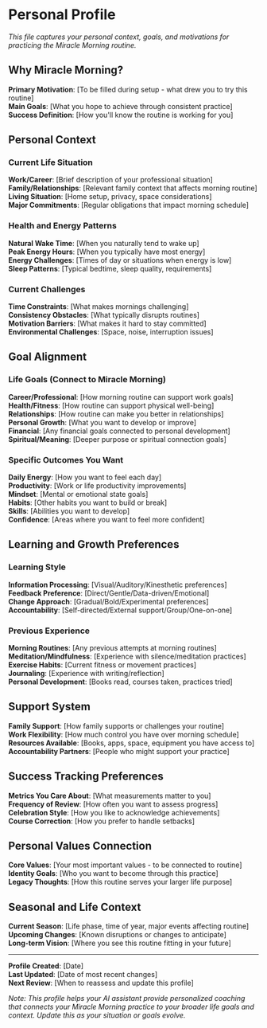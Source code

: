 # Personal Profile

*This file captures your personal context, goals, and motivations for practicing the Miracle Morning routine.*

## Why Miracle Morning?
**Primary Motivation**: [To be filled during setup - what drew you to try this routine]  
**Main Goals**: [What you hope to achieve through consistent practice]  
**Success Definition**: [How you'll know the routine is working for you]  

## Personal Context

### Current Life Situation
**Work/Career**: [Brief description of your professional situation]  
**Family/Relationships**: [Relevant family context that affects morning routine]  
**Living Situation**: [Home setup, privacy, space considerations]  
**Major Commitments**: [Regular obligations that impact morning schedule]  

### Health and Energy Patterns
**Natural Wake Time**: [When you naturally tend to wake up]  
**Peak Energy Hours**: [When you typically have most energy]  
**Energy Challenges**: [Times of day or situations when energy is low]  
**Sleep Patterns**: [Typical bedtime, sleep quality, requirements]  

### Current Challenges
**Time Constraints**: [What makes mornings challenging]  
**Consistency Obstacles**: [What typically disrupts routines]  
**Motivation Barriers**: [What makes it hard to stay committed]  
**Environmental Challenges**: [Space, noise, interruption issues]  

## Goal Alignment

### Life Goals (Connect to Miracle Morning)
**Career/Professional**: [How morning routine can support work goals]  
**Health/Fitness**: [How routine can support physical well-being]  
**Relationships**: [How routine can make you better in relationships]  
**Personal Growth**: [What you want to develop or improve]  
**Financial**: [Any financial goals connected to personal development]  
**Spiritual/Meaning**: [Deeper purpose or spiritual connection goals]  

### Specific Outcomes You Want
**Daily Energy**: [How you want to feel each day]  
**Productivity**: [Work or life productivity improvements]  
**Mindset**: [Mental or emotional state goals]  
**Habits**: [Other habits you want to build or break]  
**Skills**: [Abilities you want to develop]  
**Confidence**: [Areas where you want to feel more confident]  

## Learning and Growth Preferences

### Learning Style
**Information Processing**: [Visual/Auditory/Kinesthetic preferences]  
**Feedback Preference**: [Direct/Gentle/Data-driven/Emotional]  
**Change Approach**: [Gradual/Bold/Experimental preferences]  
**Accountability**: [Self-directed/External support/Group/One-on-one]  

### Previous Experience
**Morning Routines**: [Any previous attempts at morning routines]  
**Meditation/Mindfulness**: [Experience with silence/meditation practices]  
**Exercise Habits**: [Current fitness or movement practices]  
**Journaling**: [Experience with writing/reflection]  
**Personal Development**: [Books read, courses taken, practices tried]  

## Support System
**Family Support**: [How family supports or challenges your routine]  
**Work Flexibility**: [How much control you have over morning schedule]  
**Resources Available**: [Books, apps, space, equipment you have access to]  
**Accountability Partners**: [People who might support your practice]  

## Success Tracking Preferences
**Metrics You Care About**: [What measurements matter to you]  
**Frequency of Review**: [How often you want to assess progress]  
**Celebration Style**: [How you like to acknowledge achievements]  
**Course Correction**: [How you prefer to handle setbacks]  

## Personal Values Connection
**Core Values**: [Your most important values - to be connected to routine]  
**Identity Goals**: [Who you want to become through this practice]  
**Legacy Thoughts**: [How this routine serves your larger life purpose]  

## Seasonal and Life Context
**Current Season**: [Life phase, time of year, major events affecting routine]  
**Upcoming Changes**: [Known disruptions or changes to anticipate]  
**Long-term Vision**: [Where you see this routine fitting in your future]  

---

**Profile Created**: [Date]  
**Last Updated**: [Date of most recent changes]  
**Next Review**: [When to reassess and update this profile]  

*Note: This profile helps your AI assistant provide personalized coaching that connects your Miracle Morning practice to your broader life goals and context. Update this as your situation or goals evolve.*